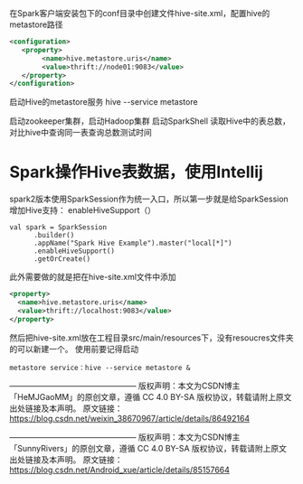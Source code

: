 在Spark客户端安装包下的conf目录中创建文件hive-site.xml，配置hive的metastore路径

```xml
<configuration>
   <property>
        <name>hive.metastore.uris</name>
        <value>thrift://node01:9083</value>
   </property>
</configuration>
```

启动Hive的metastore服务
hive --service metastore 

启动zookeeper集群，启动Hadoop集群
启动SparkShell 读取Hive中的表总数，对比hive中查询同一表查询总数测试时间



# Spark操作Hive表数据，使用Intellij

spark2版本使用SparkSession作为统一入口，所以第一步就是给SparkSession增加Hive支持： enableHiveSupport（）

```
val spark = SparkSession
      .builder()
      .appName("Spark Hive Example").master("local[*]")
      .enableHiveSupport()
      .getOrCreate()

```



此外需要做的就是把在hive-site.xml文件中添加

```xml
<property> 
  <name>hive.metastore.uris</name> 
  <value>thrift://localhost:9083</value>
</property>
```

然后把hive-site.xml放在工程目录src/main/resources下，没有resoucres文件夹的可以新建一个。
使用前要记得启动

```
metastore service：hive --service metastore &
```





————————————————
版权声明：本文为CSDN博主「HeMJGaoMM」的原创文章，遵循 CC 4.0 BY-SA 版权协议，转载请附上原文出处链接及本声明。
原文链接：https://blog.csdn.net/weixin_38670967/article/details/86492164

————————————————
版权声明：本文为CSDN博主「SunnyRivers」的原创文章，遵循 CC 4.0 BY-SA 版权协议，转载请附上原文出处链接及本声明。
原文链接：https://blog.csdn.net/Android_xue/article/details/85157664
